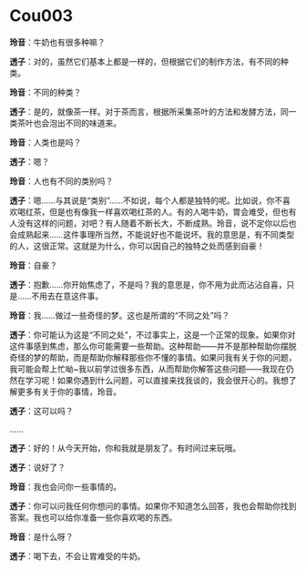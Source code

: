 # Cou003

**玲音**：牛奶也有很多种嘛？



**透子**：对的，虽然它们基本上都是一样的，但根据它们的制作方法，有不同的种类。



**玲音**：不同的种类？



**透子**：是的，就像茶一样。对于茶而言，根据所采集茶叶的方法和发酵方法，同一类茶叶也会泡出不同的味道来。



**玲音**：人类也是吗？



**透子**：嗯？



**玲音**：人也有不同的类别吗？



**透子**：嗯……与其说是“类别”……不如说，每个人都是独特的呢。比如说，你不喜欢喝红茶，但是也有像我一样喜欢喝红茶的人。有的人喝牛奶，胃会难受，但也有人没有这样的问题，对吧？有人随着不断长大，不断成熟。玲音，说不定你以后也会成熟起来……这件事理所当然，不能说好也不能说坏。我的意思是，有不同类型的人，这很正常。这就是为什么，你可以因自己的独特之处而感到自豪！



**玲音**：自豪？



**透子**：抱歉……你开始焦虑了，不是吗？我的意思是，你不用为此而沾沾自喜，只是……不用去在意这件事。



**玲音**：我……做过一些奇怪的梦。这也是所谓的“不同之处”吗？



**透子**：你可能认为这是“不同之处”，不过事实上，这是一个正常的现象。如果你对这件事感到焦虑，那么你可能需要一些帮助。这种帮助——并不是那种帮助你摆脱奇怪的梦的帮助，而是帮助你解释那些你不懂的事情。如果问我有关于你的问题，我可能会帮上忙呦~我以前学过很多东西，从而帮助你解答这些问题——我现在仍然在学习呢！如果你遇到什么问题，可以直接来找我谈的，我会很开心的。我想了解更多有关于你的事情，玲音。

**透子**：这可以吗？

……

**透子**：好的！从今天开始，你和我就是朋友了。有时间过来玩哦。

**透子**：说好了？



**玲音**：我也会问你一些事情的。



**透子**：你可以问我任何你想问的事情。如果你不知道怎么回答，我也会帮助你找到答案。我也可以给你准备一些你喜欢喝的东西。



**玲音**：是什么呀？



**透子**：喝下去，不会让胃难受的牛奶。




